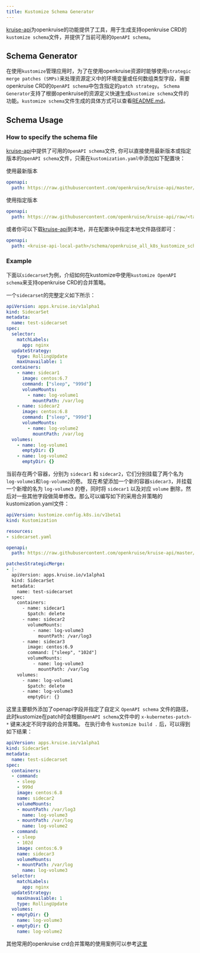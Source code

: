 ```yaml
---
title: Kustomize Schema Generator
---
```



[kruise-api](https://github.com/openkruise/kruise-api)为openkruise的功能提供了工具，用于生成支持openkruise CRD的`kustomize schema`文件，并提供了当前可用的`OpenAPI schema`。

## Schema Generator

在使用`kustomize`管理应用时，为了在使用openkruise资源时能够使用`strategic merge patches (SMPs)`来处理资源定义中的环境变量或任何数组类型字段，需要openkruise CRD的`OpenAPI schema`中包含指定的`patch strategy`。
`Schema Generator`支持了根据openkruise的资源定义快速生成`kustomize schema`文件的功能。`kustomize schema`文件生成的具体方式可以查看[README.md](https://github.com/openkruise/kruise-api/blob/master/cmd/gen-schema/README.md)。

## Schema Usage

### How to specify the schema file

[kruise-api](https://github.com/openkruise/kruise-api)中提供了可用的`OpenAPI schema`文件, 你可以直接使用最新版本或指定版本的`OpenAPI schema`文件，只需在`kustomization.yaml`中添加如下配置块：

使用最新版本

```yaml
openapi:
  path: https://raw.githubusercontent.com/openkruise/kruise-api/master/schema/openkruise_all_k8s_kustomize_schema.json
```

使用指定版本

```yaml
openapi:
  path: https://raw.githubusercontent.com/openkruise/kruise-api/raw/<tag>/schema/openkruise_all_k8s_kustomize_schema.json
```

或者你可以下载[kruise-api](https://github.com/openkruise/kruise-api)到本地，并在配置块中指定本地文件路径即可：

```yaml
openapi:
  path: <kruise-api-local-path>/schema/openkruise_all_k8s_kustomize_schema.json
```

### Example

下面以`sidecarset`为例，介绍如何在kustomize中使用`kustomize OpenAPI schema`来支持openkruise CRD的合并策略。

一个`sidecarset`的完整定义如下所示：

```yaml
apiVersion: apps.kruise.io/v1alpha1
kind: SidecarSet
metadata:
  name: test-sidecarset
spec:
  selector:
    matchLabels:
      app: nginx
  updateStrategy:
    type: RollingUpdate
    maxUnavailable: 1
  containers:
    - name: sidecar1
      image: centos:6.7
      command: ["sleep", "999d"]
      volumeMounts:
        - name: log-volume1
          mountPath: /var/log
    - name: sidecar2
      image: centos:6.8
      command: ["sleep", "999d"] 
      volumeMounts:
        - name: log-volume2
          mountPath: /var/log
  volumes: 
    - name: log-volume1
      emptyDir: {}
    - name: log-volume2
      emptyDir: {}
```

当前存在两个容器，分别为 `sidecar1` 和 `sidecar2`，它们分别挂载了两个名为`log-volume1`和`log-volume2`的卷。 现在希望添加一个新的容器`sidecar3`，并挂载一个新增的名为 `log-volume3` 的卷，同时将 `sidecar1` 以及对应 `volume` 删除，然后对一些其他字段做简单修改。那么可以编写如下的采用合并策略的kustomization.yaml文件：

```yaml
apiVersion: kustomize.config.k8s.io/v1beta1
kind: Kustomization

resources:
- sidecarset.yaml

openapi:
  path: https://raw.githubusercontent.com/openkruise/kruise-api/master/schema/openkruise_all_k8s_kustomize_schema.json

patchesStrategicMerge:
- |-
  apiVersion: apps.kruise.io/v1alpha1
  kind: SidecarSet
  metadata:
    name: test-sidecarset
  spec:
    containers:
      - name: sidecar1
        $patch: delete
      - name: sidecar2
        volumeMounts:
          - name: log-volume3
            mountPath: /var/log3
      - name: sidecar3
        image: centos:6.9
        command: ["sleep", "102d"]
        volumeMounts:
          - name: log-volume3
            mountPath: /var/log
    volumes:
      - name: log-volume1
        $patch: delete
      - name: log-volume3
        emptyDir: {}
```

这里主要额外添加了openapi字段并指定了自定义 `OpenAPI schema` 文件的路径，此时kustomize在patch时会根据`OpenAPI schema`文件中的 `x-kubernetes-patch-*` 键来决定不同字段的合并策略。
在执行命令 `kustomize build .` 后，可以得到如下结果：

```yaml
apiVersion: apps.kruise.io/v1alpha1
kind: SidecarSet
metadata:
  name: test-sidecarset
spec:
  containers:
  - command:
    - sleep
    - 999d
    image: centos:6.8
    name: sidecar2
    volumeMounts:
    - mountPath: /var/log3
      name: log-volume3
    - mountPath: /var/log
      name: log-volume2
  - command:
    - sleep
    - 102d
    image: centos:6.9
    name: sidecar3
    volumeMounts:
    - mountPath: /var/log
      name: log-volume3
  selector:
    matchLabels:
      app: nginx
  updateStrategy:
    maxUnavailable: 1
    type: RollingUpdate
  volumes:
  - emptyDir: {}
    name: log-volume3
  - emptyDir: {}
    name: log-volume2
```

其他常用的openkruise crd合并策略的使用案例可以参考[这里](https://github.com/openkruise/kruise-api/tree/master/test/kustomize/kruise)
